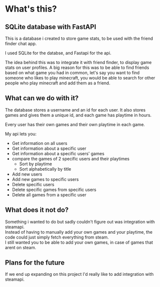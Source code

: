 # What's this?

## SQLite database with FastAPI

This is a database i created to store game stats, to be used with the friend finder chat app.

I used SQLite for the databse, and Fastapi for the api.

The idea behind this was to integrate it with friend finder, to display game stats on user profiles.
A big reason for this was to be able to find friends based on what game you had in common, let's say you want to find someone who likes to play minecraft, you would be able to search for other people who play minecraft and add them as a friend.

## What can we do with it?

The database stores a username and an id for each user.
It also stores games and gives them a unique id, and each game has playtime in hours.

Every user has their own games and their own playtime in each game.

My api lets you:

- Get information on all users
- Get information about a specific user
- Get information about a specific users' games
- compare the games of 2 specific users and their playtimes
    - Sort by playtime
    - Sort alphabetically by title
- Add new users
- Add new games to specific users
- Delete specific users
- Delete specific games from specific users
- Delete all games from a specific user

## What does it not do?

Something i wanted to do but sadly couldn't figure out was integration with steamapi.<br>
Instead of having to manually add your own games and your playtime, the code could just simply fetch everything from steam.<br>
I still wanted you to be able to add your own games, in case of games that arent on steam.

## Plans for the future

If we end up expanding on this project I'd really like to add integration with steamapi.

